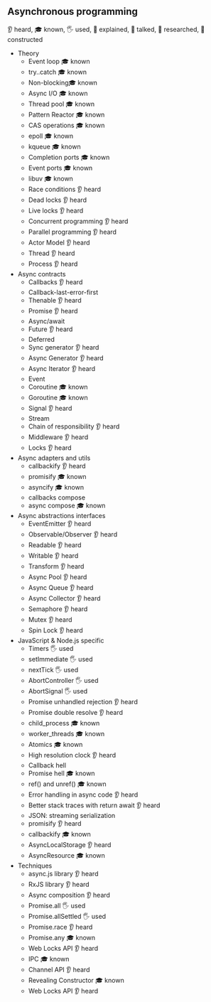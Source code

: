 ## Asynchronous programming
 👂 heard, 🎓 known, 🖐️ used, 🙋 explained, 📢 talked, 🔬 researched, 🚀 constructed
- Theory
  - Event loop 🎓 known
  - try..catch 🎓 known
  - Non-blocking🎓 known
  - Async I/O 🎓 known
  - Thread pool 🎓 known
  - Pattern Reactor 🎓 known
  - CAS operations 🎓 known
  - epoll 🎓 known
  - kqueue 🎓 known
  - Completion ports 🎓 known
  - Event ports 🎓 known
  - libuv 🎓 known
  - Race conditions  👂 heard
  - Dead locks 👂 heard
  - Live locks 👂 heard
  - Concurrent programming 👂 heard
  - Parallel programming 👂 heard
  - Actor Model 👂 heard
  - Thread 👂 heard
  - Process 👂 heard
- Async contracts
  - Callbacks 👂 heard
  - Callback-last-error-first
  - Thenable 👂 heard
  - Promise 👂 heard
  - Async/await
  - Future 👂 heard
  - Deferred
  - Sync generator 👂 heard
  - Async Generator 👂 heard
  - Async Iterator 👂 heard
  - Event
  - Coroutine 🎓 known
  - Goroutine 🎓 known
  - Signal 👂 heard
  - Stream
  - Chain of responsibility 👂 heard
  - Middleware 👂 heard
  - Locks 👂 heard
- Async adapters and utils
  - callbackify  👂 heard
  - promisify 🎓 known
  - asyncify  🎓 known
  - callbacks compose
  - async compose 🎓 known
- Async abstractions interfaces
  - EventEmitter 👂 heard
  - Observable/Observer 👂 heard
  - Readable 👂 heard
  - Writable 👂 heard
  - Transform 👂 heard
  - Async Pool 👂 heard
  - Async Queue 👂 heard
  - Async Collector 👂 heard
  - Semaphore 👂 heard
  - Mutex 👂 heard
  - Spin Lock 👂 heard
- JavaScript & Node.js specific
  - Timers 🖐️ used
  - setImmediate 🖐️ used
  - nextTick 🖐️ used
  - AbortController 🖐️ used
  - AbortSignal 🖐️ used
  - Promise unhandled rejection 👂 heard
  - Promise double resolve 👂 heard
  - child_process 🎓 known
  - worker_threads 🎓 known
  - Atomics 🎓 known
  - High resolution clock 👂 heard
  - Callback hell
  - Promise hell 🎓 known
  - ref() and unref() 🎓 known
  - Error handling in async code 👂 heard
  - Better stack traces with return await 👂 heard
  - JSON: streaming serialization
  - promisify 👂 heard
  - callbackify 🎓 known
  - AsyncLocalStorage 👂 heard
  - AsyncResource 🎓 known
- Techniques
  - async.js library 👂 heard
  - RxJS library  👂 heard
  - Async composition 👂 heard
  - Promise.all 🖐️ used
  - Promise.allSettled 🖐️ used
  - Promise.race 👂 heard
  - Promise.any 🎓 known
  - Web Locks API 👂 heard
  - IPC 🎓 known
  - Channel API 👂 heard
  - Revealing Constructor 🎓 known
  - Web Locks API 👂 heard
